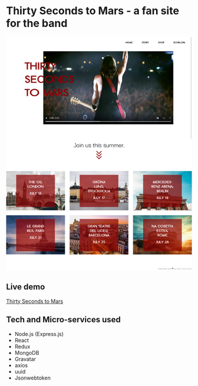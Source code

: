# Thirty Seconds to Mars - a fan site for the band

![Screenshot of the site](./docs/images/thirtysecondstomars-screenshot.png)

## Live demo 
[Thirty Seconds to Mars](https://thirtysecondstomars.herokuapp.com/)

## Tech and Micro-services used
- Node.js (Express.js)
- React
- Redux
- MongoDB
- Gravatar
- axios
- uuid 
- Jsonwebtoken


